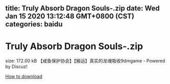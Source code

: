 
title: Truly Absorb Dragon Souls-.zip
date: Wed Jan 15 2020 13:12:48 GMT+0800 (CST)    
categories: baidu
---

# Truly Absorb Dragon Souls-.zip
size: 172.00 kB
 【咸鱼保护协会】【搬运】真实的龙魂吸收9dmgame - Powered by Discuz!
 

[How to download](https://bpcam.bemobtrk.com/go/2ceec3aa-1ca2-46d6-b9ff-aaa5c184517c?jno=159)